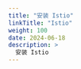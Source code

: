 ```yaml
---
title: "安装 Istio"
linkTitle: "Istio"
weight: 100
date: 2024-06-18
description: >
  安装 Istio
---
```




